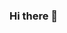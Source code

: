 ### Hi there 👋

<!--
**JustAnotherSelfTaughtProgrammer/JustAnotherSelfTaughtProgrammer** is a ✨ _special_ ✨ repository because its `README.md` (this file) appears on your GitHub profile.


Here are some ideas to get you started:



- 🔭 I’m currently working on 
-->
